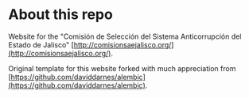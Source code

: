 # About this repo

Website for the "Comisión de Selección del Sistema Anticorrupción del Estado de Jalisco" [http://comisionsaejalisco.org/](http://comisionsaejalisco.org/).

Original template for this website forked with much appreciation from [https://github.com/daviddarnes/alembic](https://github.com/daviddarnes/alembic).